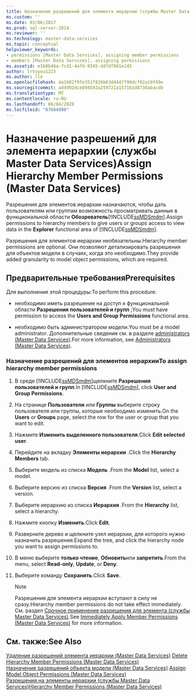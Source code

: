 ```yaml
---
title: Назначение разрешений для элемента иерархии (службы Master Data Services) | Документы Майкрософт
ms.custom: ''
ms.date: 03/06/2017
ms.prod: sql-server-2014
ms.reviewer: ''
ms.technology: master-data-services
ms.topic: conceptual
helpviewer_keywords:
- permissions [Master Data Services], assigning member permissions
- members [Master Data Services], assigning permissions
ms.assetid: e1b8b46a-7cd1-4a7d-9345-dd7df081e145
author: lrtoyou1223
ms.author: lle
ms.openlocfilehash: 4a1602f9fe351f826b63d4447f90dcf02a10f49e
ms.sourcegitcommit: ad4d92dce894592a259721a1571b1d8736abacdb
ms.translationtype: MT
ms.contentlocale: ru-RU
ms.lasthandoff: 08/04/2020
ms.locfileid: "87664998"
---
```

# <a name="assign-hierarchy-member-permissions-master-data-services"></a><span data-ttu-id="be97d-102">Назначение разрешений для элемента иерархии (службы Master Data Services)</span><span class="sxs-lookup"><span data-stu-id="be97d-102">Assign Hierarchy Member Permissions (Master Data Services)</span></span>
  <span data-ttu-id="be97d-103">Разрешения для элементов иерархии назначаются, чтобы дать пользователям или группам возможность просматривать данные в функциональной области **Обозреватель**[!INCLUDE[ssMDSmdm](../includes/ssmdsmdm-md.md)].</span><span class="sxs-lookup"><span data-stu-id="be97d-103">Assign permissions to hierarchy members to give users or groups access to view data in the **Explorer** functional area of [!INCLUDE[ssMDSmdm](../includes/ssmdsmdm-md.md)].</span></span>  
  
 <span data-ttu-id="be97d-104">Разрешения для элементов иерархии необязательны.</span><span class="sxs-lookup"><span data-stu-id="be97d-104">Hierarchy member permissions are optional.</span></span> <span data-ttu-id="be97d-105">Они позволяют детализировать разрешения для объектов модели в случаях, когда это необходимо.</span><span class="sxs-lookup"><span data-stu-id="be97d-105">They provide added granularity to model object permissions, which are required.</span></span>  
  
## <a name="prerequisites"></a><span data-ttu-id="be97d-106">Предварительные требования</span><span class="sxs-lookup"><span data-stu-id="be97d-106">Prerequisites</span></span>  
 <span data-ttu-id="be97d-107">Для выполнения этой процедуры:</span><span class="sxs-lookup"><span data-stu-id="be97d-107">To perform this procedure:</span></span>  
  
-   <span data-ttu-id="be97d-108">необходимо иметь разрешение на доступ к функциональной области **Разрешения пользователей и групп** ;</span><span class="sxs-lookup"><span data-stu-id="be97d-108">You must have permission to access the **Users and Group Permissions** functional area.</span></span>  
  
-   <span data-ttu-id="be97d-109">необходимо быть администратором модели.</span><span class="sxs-lookup"><span data-stu-id="be97d-109">You must be a model administrator.</span></span> <span data-ttu-id="be97d-110">Дополнительные сведения см. в разделе [administrators &#40;Master Data Services&#41;](administrators-master-data-services.md).</span><span class="sxs-lookup"><span data-stu-id="be97d-110">For more information, see [Administrators &#40;Master Data Services&#41;](administrators-master-data-services.md).</span></span>  
  
### <a name="to-assign-hierarchy-member-permissions"></a><span data-ttu-id="be97d-111">Назначение разрешений для элементов иерархии</span><span class="sxs-lookup"><span data-stu-id="be97d-111">To assign hierarchy member permissions</span></span>  
  
1.  <span data-ttu-id="be97d-112">В среде [!INCLUDE[ssMDSmdm](../includes/ssmdsmdm-md.md)]щелкните **Разрешения пользователей и групп**.</span><span class="sxs-lookup"><span data-stu-id="be97d-112">In [!INCLUDE[ssMDSmdm](../includes/ssmdsmdm-md.md)], click **User and Group Permissions**.</span></span>  
  
2.  <span data-ttu-id="be97d-113">На странице **Пользователи** или **Группы** выберите строку пользователя или группы, которые необходимо изменить.</span><span class="sxs-lookup"><span data-stu-id="be97d-113">On the **Users** or **Groups** page, select the row for the user or group that you want to edit.</span></span>  
  
3.  <span data-ttu-id="be97d-114">Нажмите **Изменить выделенного пользователя**.</span><span class="sxs-lookup"><span data-stu-id="be97d-114">Click **Edit selected user**.</span></span>  
  
4.  <span data-ttu-id="be97d-115">Перейдите на вкладку **Элементы иерархии** .</span><span class="sxs-lookup"><span data-stu-id="be97d-115">Click the **Hierarchy Members** tab.</span></span>  
  
5.  <span data-ttu-id="be97d-116">Выберите модель из списка **Модель** .</span><span class="sxs-lookup"><span data-stu-id="be97d-116">From the **Model** list, select a model.</span></span>  
  
6.  <span data-ttu-id="be97d-117">Выберите версию из списка **Версия** .</span><span class="sxs-lookup"><span data-stu-id="be97d-117">From the **Version** list, select a version.</span></span>  
  
7.  <span data-ttu-id="be97d-118">Выберите иерархию из списка **Иерархия** .</span><span class="sxs-lookup"><span data-stu-id="be97d-118">From the **Hierarchy** list, select a hierarchy.</span></span>  
  
8.  <span data-ttu-id="be97d-119">Нажмите кнопку **Изменить**.</span><span class="sxs-lookup"><span data-stu-id="be97d-119">Click **Edit**.</span></span>  
  
9. <span data-ttu-id="be97d-120">Разверните дерево и щелкните узел иерархии, для которого нужно назначить разрешения.</span><span class="sxs-lookup"><span data-stu-id="be97d-120">Expand the tree, and click the hierarchy node you want to assign permissions to.</span></span>  
  
10. <span data-ttu-id="be97d-121">В меню выберите **только чтение**, **Обновить**или **запретить**.</span><span class="sxs-lookup"><span data-stu-id="be97d-121">From the menu, select **Read-only**, **Update**, or **Deny**.</span></span>  
  
11. <span data-ttu-id="be97d-122">Выберите команду **Сохранить**.</span><span class="sxs-lookup"><span data-stu-id="be97d-122">Click **Save**.</span></span>  
  
    > [!NOTE]  
    >  <span data-ttu-id="be97d-123">Разрешения для элемента иерархии вступают в силу не сразу.</span><span class="sxs-lookup"><span data-stu-id="be97d-123">Hierarchy member permissions do not take effect immediately.</span></span> <span data-ttu-id="be97d-124">См. раздел [Срочное применение разрешения для элемента (службы Master Data Services)](../../2014/master-data-services/immediately-apply-member-permissions-master-data-services.md).</span><span class="sxs-lookup"><span data-stu-id="be97d-124">See [Immediately Apply Member Permissions &#40;Master Data Services&#41;](../../2014/master-data-services/immediately-apply-member-permissions-master-data-services.md) for more information.</span></span>  
  
## <a name="see-also"></a><span data-ttu-id="be97d-125">См. также:</span><span class="sxs-lookup"><span data-stu-id="be97d-125">See Also</span></span>  
 <span data-ttu-id="be97d-126">[Удаление разрешений элемента иерархии &#40;Master Data Services&#41;](../../2014/master-data-services/delete-hierarchy-member-permissions-master-data-services.md) </span><span class="sxs-lookup"><span data-stu-id="be97d-126">[Delete Hierarchy Member Permissions &#40;Master Data Services&#41;](../../2014/master-data-services/delete-hierarchy-member-permissions-master-data-services.md) </span></span>  
 <span data-ttu-id="be97d-127">[Назначение разрешений объекта модели &#40;Master Data Services&#41;](../../2014/master-data-services/assign-model-object-permissions-master-data-services.md) </span><span class="sxs-lookup"><span data-stu-id="be97d-127">[Assign Model Object Permissions &#40;Master Data Services&#41;](../../2014/master-data-services/assign-model-object-permissions-master-data-services.md) </span></span>  
 [<span data-ttu-id="be97d-128">Разрешения на элементы иерархии (службы Master Data Services)</span><span class="sxs-lookup"><span data-stu-id="be97d-128">Hierarchy Member Permissions &#40;Master Data Services&#41;</span></span>](../../2014/master-data-services/hierarchy-member-permissions-master-data-services.md)  
  
  
